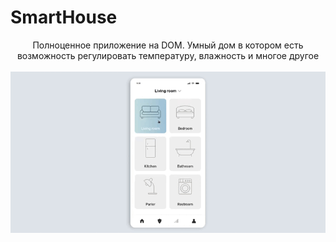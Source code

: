 # SmartHouse

  <div align="center">
  Полноценное приложение на DOM. Умный дом в котором есть возможность регулировать температуру, влажность и многое другое 
  </div> 

<br/>

 <div align="center">
     <img src="https://github.com/Yariz-IT/SmartHouse/blob/main/smart%20house.gif"/>
  </div> 
